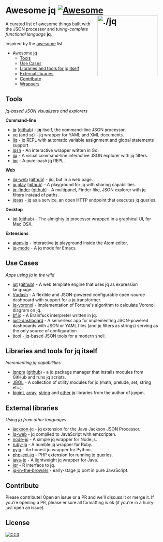 # Awesome jq [![Awesome](https://cdn.rawgit.com/sindresorhus/awesome/d7305f38d29fed78fa85652e3a63e154dd8e8829/media/badge.svg)](https://github.com/sindresorhus/awesome) [<img src="https://stedolan.github.io/jq/jq.png" width="200" align="right" alt="./jq">](https://github.com/stedolan/jq)

A curated list of awesome things built with the JSON processor and _turing-complete functional language_ **jq**.

Inspired by the [awesome](https://github.com/sindresorhus/awesome) list.

* [Awesome jq](#awesome-jq)
  * [Tools](#tools)
  * [Use Cases](#use-cases)
  * [Libraries and tools for jq itself](#libraries-and-tools-for-jq-itself)
  * [External libraries](#external-libraries)
  * [Contribute](#contribute)
  * [Wrappers](#wrappers)

## Tools

_jq-based JSON visualizers and explorers_

**Command-line**
* [jq](https://stedolan.github.io/jq/) ([github](https://github.com/stedolan/jq)) - **jq** itself, the command-line JSON processor.
* [yq](https://github.com/kislyuk/yq) (and `xq`) - jq wrapper for YAML and XML documents.
* [ijq](https://github.com/fiatjaf/ijq) - jq REPL with automatic variable assignment and global statements support.
* [jqsh](https://github.com/bmatsuo/jqsh) - An interactive wrapper written in Go.
* [jiq](https://github.com/fiatjaf/jiq) - A visual command-line interactive JSON explorer with jq filters.
* [jqr](https://github.com/charlesetc/jqr) - A pure-bash jq REPL.

**Web**
* [jiq-web](https://jq.alhur.es/jiq/) ([github](https://github.com/fiatjaf/jiq-web)) - jiq, but in a web page.
* [jq play](https://jqplay.org/) ([github](https://github.com/jingweno/jqplay)) - A playground for jq with sharing capabilities.
* [jq-finder](https://jq.alhur.es/finder/) ([github](https://github.com/fiatjaf/jq-finder)) - A multipanel, Finder-like, JSON explorer with jq filters instead of paths.
* [jqaas](https://github.com/captn3m0/jqaas) - jq as a service, an open HTTP endpoint that executes jq queries.

**Desktop**
* [jqi](https://nire0510.github.io/jqi/) ([github](https://github.com/nire0510/jqi)) - The almighty jq processor wrapped in a graphical UI, for Mac OSX.

**Extensions**

* [atom-jq](https://github.com/sanack/atom-jq) - Interactive jq playground inside the Atom editor.
* [jq-mode](https://github.com/ljos/jq-mode) - A jq mode for Emacs.

## Use Cases

_Apps using jq in the wild_

* [jqt](https://fadado.github.io/jqt/index.html) ([github](https://github.com/fadado/jqt)) - A web template engine that uses jq as expression language.
* [Vudash](https://vudash.com/#/transformers/?id=jq-transformer-vudashtransformer-jq) - A flexible and JSON-powered configurable open-source dashboard with support for a jq transformer.
* [jq-voronoi](https://github.com/hosuaby/jq-voronoi) - Implementation of Fortune's algorithm to calculate Voronoi diagram on jq.
* [bf.jq](https://github.com/MakeNowJust/bf.jq) - A Brainfuck interpreter written in jq.
* [just-dashboard](https://kantord.github.io/just-dashboard/) - A serverless app for implementing JSON-powered dashboards with JSON or YAML files (and jq filters as strings) serving as the only source of configuration.
* [jtool](https://github.com/fadado/jtool) - jq-based JSON tools for a modern shell.

## Libraries and tools for jq itself

_Incrementing jq capabilities_

* [jqnpm](https://joelpurra.com/projects/jqnpm/) ([github](https://github.com/joelpurra/jqnpm)) - a jq package manager that installs modules from GitHub and runs jq scripts.
* [JBOL](https://github.com/fadado/JBOL) - A collection of utility modules for jq (math, prelude, set, string etc.).
* [bigint](https://github.com/joelpurra/jq-bigint), [array](https://github.com/joelpurra/jq-disarray), [string](https://github.com/joelpurra/jq-stress) and [other](https://github.com/joelpurra?utf8=%E2%9C%93&tab=repositories&q=jq) jq libraries from the author of jqnpm.

## External libraries

_Using jq from other languages_

* [jackson-jq](https://github.com/eiiches/jackson-jq) - jq extension for the Java Jackson JSON Processor.
* [jq-web](https://github.com/fiatjaf/jq-web) - jq compiled to JavaScript with emscripten.
* [node-jq](https://github.com/sanack/node-jq) - A simple jq wrapper for Node.js.
* [ruby-jq](https://github.com/winebarrel/ruby-jq) - A humble jq wrapper for Ruby.
* [pyjq](https://github.com/doloopwhile/pyjq) - An honest jq wrapper for Python.
* [php-ext-jq](https://github.com/kjdev/php-ext-jq) - PHP extension for running jq queries.
* [java-jq](https://github.com/arakelian/java-jq) - A lightweight jq wrapper for Java.
* [jqr](https://github.com/ropensci/jqr) - R interface to jq.
* [jq-in-the-browser](https://github.com/kantord/jq-in-the-browser) - early-stage jq port in pure JavaScript.

## Contribute
Please contribute! Open an issue or a PR and we'll discuss it or merge it. If you're opening a PR, please ensure all formatting is ok (if you're in a hurry just open an issue).

## License
[![CC0](https://licensebuttons.net/p/zero/1.0/88x31.png)](https://creativecommons.org/publicdomain/zero/1.0/)
